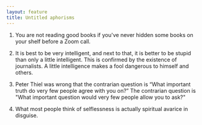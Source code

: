 ```yaml
---
layout: feature
title: Untitled aphorisms
---
```


1. You are not reading good books if you've never hidden some books on your shelf before a Zoom call.

2. It is best to be very intelligent, and next to that, it is better to be stupid than only a little intelligent. This is confirmed by the existence of journalists. A little intelligence makes a fool dangerous to himself and others.

3. Peter Thiel was wrong that the contrarian question is “What important truth do very few people agree with you on?” The contrarian question is "What important question would very few people allow you to ask?"

4. What most people think of selflessness is actually spiritual avarice in disguise. 
